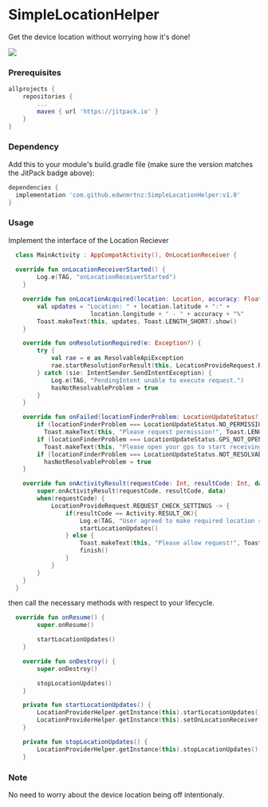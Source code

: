 # SimpleLocationHelper

Get the device location without worrying how it's done!

[![](https://jitpack.io/v/edwnmrtnz/SimpleLocationHelper.svg)](https://jitpack.io/#edwnmrtnz/SimpleLocationHelper)

### Prerequisites
```gradle
allprojects {
    repositories {
	    ...
	    maven { url 'https://jitpack.io' }
	}
}
```
### Dependency
Add this to your module's build.gradle file (make sure the version matches the JitPack badge above):
```gradle
dependencies {
  implementation 'com.github.edwnmrtnz:SimpleLocationHelper:v1.0'
}
```

### Usage

Implement the interface of the Location Reciever

```kotlin
  class MainActivity : AppCompatActivity(), OnLocationReceiver {
 
  override fun onLocationReceiverStarted() {
        Log.e(TAG, "onLocationReceiverStarted")
    }

    override fun onLocationAcquired(location: Location, accuracy: Float) {
        val updates = "Location: " + location.latitude + ":" + 
                       location.longitude + " - " + accuracy + "%"
        Toast.makeText(this, updates, Toast.LENGTH_SHORT).show()
    }

    override fun onResolutionRequired(e: Exception?) {
        try {
            val rae = e as ResolvableApiException
            rae.startResolutionForResult(this, LocationProvideRequest.REQUEST_CHECK_SETTINGS)
        } catch (sie: IntentSender.SendIntentException) {
            Log.e(TAG, "PendingIntent unable to execute request.")
            hasNotResolvableProblem = true
        }
    }

    override fun onFailed(locationFinderProblem: LocationUpdateStatus?) {
        if (locationFinderProblem === LocationUpdateStatus.NO_PERMISSION) 
          Toast.makeText(this, "Please request permission!", Toast.LENGTH_SHORT).show()
        if (locationFinderProblem === LocationUpdateStatus.GPS_NOT_OPEN) 
          Toast.makeText(this, "Please open your gps to start receiving location updates!", Toast.LENGTH_SHORT).show()
        if (locationFinderProblem === LocationUpdateStatus.NOT_RESOLVABLE) 
          hasNotResolvableProblem = true
    }

    override fun onActivityResult(requestCode: Int, resultCode: Int, data: Intent?) {
        super.onActivityResult(requestCode, resultCode, data)
        when(requestCode) {
            LocationProvideRequest.REQUEST_CHECK_SETTINGS -> {
                if(resultCode == Activity.RESULT_OK){
                    Log.e(TAG, "User agreed to make required location settings changes.")
                    startLocationUpdates()
                } else {
                    Toast.makeText(this, "Please allow request!", Toast.LENGTH_SHORT).show()
                    finish()
                }
            }
        }
    }
  }
```
then call the necessary methods with respect to your lifecycle.

```kotlin
  override fun onResume() {
        super.onResume()

        startLocationUpdates()
    }

    override fun onDestroy() {
        super.onDestroy()

        stopLocationUpdates()
    }

    private fun startLocationUpdates() {
        LocationProviderHelper.getInstance(this).startLocationUpdates()
        LocationProviderHelper.getInstance(this).setOnLocationReceiver(this)
    }

    private fun stopLocationUpdates() {
        LocationProviderHelper.getInstance(this).stopLocationUpdates()
    }
```

### Note
No need to worry about the device location being off intentionaly.

